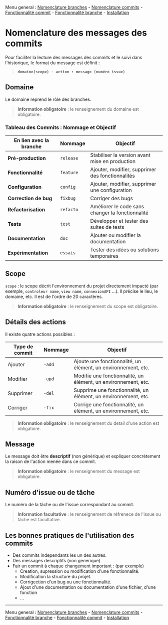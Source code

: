 Menu general : [Nomenclature branches](https://github.com/itdeveloppement/git-nomenclature-branches-commits/blob/develop/git-nomenclature-branches.md) - [Nomenclature commits](https://github.com/itdeveloppement/git-nomenclature-branches-commits/blob/develop/git-nomenclature-commits.md) - [Fonctionnalité commit](https://github.com/itdeveloppement/git-nomenclature-branches-commits/blob/develop/git-fonctionnalites-installation.md) - [Fonctionnalité branche](https://github.com/itdeveloppement/git-nomenclature-branches-commits/blob/develop/git-fonctionnalites-installation.md) - [Installation](https://github.com/itdeveloppement/git-nomenclature-branches-commits/blob/develop/git-fonctionnalites-installation.md#installation)

# Nomenclature des messages des commits

Pour faciliter la lecture des messages des commits et le suivi dans l'historique, le format du message est définit :

> **`domaine(scope) - action : message (numéro issue)`**

## Domaine

Le domaine reprend le rôle des branches.

> **Information obligatoire** : le renseignement du domaine est obligatoire.

### Tableau des Commits : Nommage et Objectif

| En lien avec la branche | Nommage         | Objectif                                                 |
|-------------------------|-----------------|----------------------------------------------------------|
| **Pré-production**      | `release`       | Stabiliser la version avant mise en production           |
| **Fonctionnalité**      | `feature`       | Ajouter, modifier, supprimer des fonctionnalités         |
| **Configuration**       | `config`        | Ajouter, modifier, supprimer une configuration           |
| **Correction de bug**   | `fixbug`        | Corriger des bugs                                        |
| **Refactorisation**     | `refacto`       | Améliorer le code sans changer la fonctionnalité         |
| **Tests**               | `test`          | Développer et tester des suites de tests                 |
| **Documentation**       | `doc`           | Ajouter ou modifier la documentation                     |
| **Expérimentation**     | `essais`        | Tester des idées ou solutions temporaires                |

## Scope

`scope` : le scope décrit l'environnement du projet directement impacté (par exemple, `controleur name`, `view name`, `connexionAPI` ...). Il précise le lieu, le domaine, etc. Il est de l'ordre de 20 caractères.

> **Information obligatoire** : le renseignement du scope est obligatoire.
> 
## Détails des actions

Il existe quatre actions possibles :

| Type de commit       | Nommage | Objectif                                            |
|----------------------|---------|------------------------------------------------------|
| Ajouter              | `-add`  | Ajoute une fonctionnalité, un élément, un environnement, etc. |
| Modifier             | `-upd`  | Modifie une fonctionnalité, un élément, un environnement, etc. |
| Supprimer            | `-del`  | Supprime une fonctionnalité, un élément, un environnement, etc. |
| Corriger             | `-fix`  | Corrige une fonctionnalité, un élément, un environnement, etc. |

> **Information obligatoire** : le renseignement du detail d'une action est obligatoire.

## Message

Le message doit être **descriptif** (non générique) et expliquer concrètement la raison de l'action menée dans ce commit.

> **Information obligatoire** : le renseignement du message est obligatoire.

## Numéro d'issue ou de tâche

Le numéro de la tâche ou de l'issue correspondant au commit.

> **Information facultative** : le renseignement de réfrenece de l'issue ou tâche est facultative.

## Les bonnes pratiques de l'utilisation des commits

- Des commits independants les un des autres.
- Des messages descriptifs (non generique)
- Fair un commit à chaque changement important : (par exemple)
  - Creation, supression ou modification d'une fonctionnalité.
  - Modification la structure du projet.
  - Corrigection d'un bug ou une fonctionnalité.
  - Ajout d'une documentation ou documentation d'une fichier, d'une fonction
  - ...
___

Menu general : [Nomenclature branches](https://github.com/itdeveloppement/git-nomenclature-branches-commits/blob/develop/git-nomenclature-branches.md) - [Nomenclature commits](https://github.com/itdeveloppement/git-nomenclature-branches-commits/blob/develop/git-nomenclature-commits.md) - [Fonctionnalité branche](https://github.com/itdeveloppement/git-nomenclature-branches-commits/blob/develop/git-fonctionnalites-installation.md) - [Fonctionnalité commit](https://github.com/itdeveloppement/git-nomenclature-branches-commits/blob/develop/git-fonctionnalites-installation.md) - [Installation](https://github.com/itdeveloppement/git-nomenclature-branches-commits/blob/develop/git-fonctionnalites-installation.md#installation)

